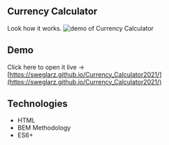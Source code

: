 ## Currency Calculator
Look how it works.
![demo of Currency Calculator](https://github.com/sweglarz/Currency_Calculator2021/blob/main/images/calculator.gif?raw=true)
## Demo
Click here to open it live -> [https://sweglarz.github.io/Currency_Calculator2021/](https://sweglarz.github.io/Currency_Calculator2021/)
## Technologies 

 - HTML
 - BEM Methodology
 - ES6+
